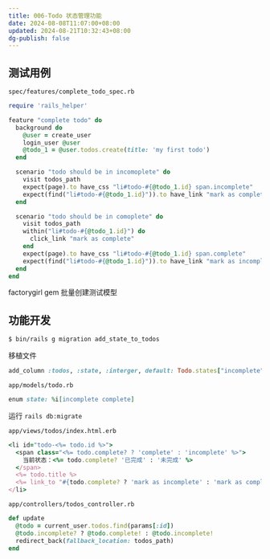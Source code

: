 ```yaml
---
title: 006-Todo 状态管理功能
date: 2024-08-08T11:07:00+08:00
updated: 2024-08-21T10:32:43+08:00
dg-publish: false
---
```


## 测试用例

`spec/features/complete_todo_spec.rb`

```rb
require 'rails_helper'

feature "complete todo" do
  background do
    @user = create_user
    login_user @user
    @todo_1 = @user.todos.create(title: 'my first todo')
  end

  scenario "todo should be in incomoplete" do
    visit todos_path
    expect(page).to have_css "li#todo-#{@todo_1.id} span.incomplete"
    expect(find("li#todo-#{@todo_1.id}")).to have_link "mark as complete"
  end

  scenario "todo should be in comoplete" do
    visit todos_path
    within("li#todo-#{@todo_1.id}") do
      click_link "mark as complete"
    end
    expect(page).to have_css "li#todo-#{@todo_1.id} span.complete"
    expect(find("li#todo-#{@todo_1.id}")).to have_link "mark as incomplete"
  end
end
```

factorygirl gem 批量创建测试模型

## 功能开发

```sh
$ bin/rails g migration add_state_to_todos
```

移植文件

```rb
add_column :todos, :state, :interger, default: Todo.states["incomplete"]
```

`app/models/todo.rb`

```rb
enum state: %i[incomplete complete]
```

运行 `rails db:migrate`

`app/views/todos/index.html.erb`

```rb
<li id="todo-<%= todo.id %>">
  <span class="<%= todo.complete? ? 'complete' : 'incomplete' %>">
    当前状态：<%= todo.complete? '已完成' : '未完成' %>
  </span>
  <%= todo.title %>
  <%= link_to "#{todo.complete? ? 'mark as incomplete' : 'mark as complete'}", todo_path(todo), method: :put %>
</li>
```

`app/controllers/todos_controller.rb`

```rb
def update
  @todo = current_user.todos.find(params[:id])
  @todo.incomplete? ? @todo.complete! : @todo.incomplete!
  redirect_back(fallback_location: todos_path)
end
```
